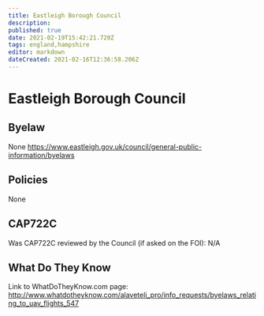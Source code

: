 ```yaml
---
title: Eastleigh Borough Council
description: 
published: true
date: 2021-02-19T15:42:21.720Z
tags: england,hampshire
editor: markdown
dateCreated: 2021-02-16T12:36:58.206Z
---
```


# Eastleigh Borough Council


## Byelaw
None
https://www.eastleigh.gov.uk/council/general-public-information/byelaws 

## Policies
None

## CAP722C

Was CAP722C reviewed by the Council (if asked on the FOI): N/A

## What Do They Know

Link to WhatDoTheyKnow.com page:
http://www.whatdotheyknow.com/alaveteli_pro/info_requests/byelaws_relating_to_uav_flights_547


